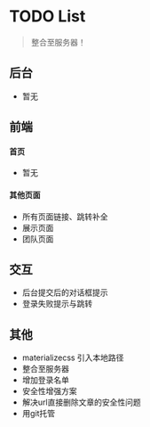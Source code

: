 # TODO List

> 整合至服务器！


## 后台

* 暂无

## 前端

#### 首页

* 暂无

#### 其他页面

* 所有页面链接、跳转补全
* 展示页面
* 团队页面

## 交互

* 后台提交后的对话框提示
* 登录失败提示与跳转

## 其他

* materializecss 引入本地路径
* 整合至服务器
* 增加登录名单
* 安全性增强方案
* 解决url直接删除文章的安全性问题
* 用git托管